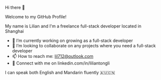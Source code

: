 Hi there 👋

Welcome to my GitHub Profile!

My name is Lilian and I'm a freelance full-stack developer located in Shanghai

- 🌱 I’m currently working on growing as a full-stack developer
- 👯 I’m looking to collaborate on any projects where you need a full-stack developer
- 📫 How to reach me: lil712@outlook.com
- 🔗 Connect with me on linkedin.com/in/liliantongli

I can speak both English and Mandarin fluently 🇦🇺🇨🇳 </br>
